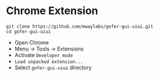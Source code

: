 # Chrome Extension
```
git clone https://github.com/mwaylabs/gofer-gui-uiui.git
cd gofer-gui-uiui
```

- Open Chrome
- Menu -> Tools -> Extensions
- Activate `Developer mode`
- `Load unpacked extension...`
- Select `gofer-gui-uiui` directory